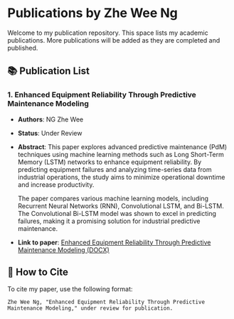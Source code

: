 # Publications by Zhe Wee Ng

Welcome to my publication repository. This space lists my academic publications. More publications will be added as they are completed and published.

## 📚 Publication List

### 1. **Enhanced Equipment Reliability Through Predictive Maintenance Modeling**
- **Authors**: NG Zhe Wee
- **Status**: Under Review
- **Abstract**: 
  This paper explores advanced predictive maintenance (PdM) techniques using machine learning methods such as Long Short-Term Memory (LSTM) networks to enhance equipment reliability. By predicting equipment failures and analyzing time-series data from industrial operations, the study aims to minimize operational downtime and increase productivity.

  The paper compares various machine learning models, including Recurrent Neural Networks (RNN), Convolutional LSTM, and Bi-LSTM. The Convolutional Bi-LSTM model was shown to excel in predicting failures, making it a promising solution for industrial predictive maintenance.

- **Link to paper**: [Enhanced Equipment Reliability Through Predictive Maintenance Modeling (DOCX)](https://github.com/NGZheWee/ZheWee-NG-Portfolio/blob/main/Publications/Enhanced%20Equipment%20Reliability%20Through%20Predictive%20Maintenance%20Modeling/Enhanced%20Equipment%20Reliability%20Through%20Predictive%20Maintenance%20Modelin_ZheWeeNg.docx)


## 🔗 How to Cite

To cite my paper, use the following format:
```plaintext
Zhe Wee Ng, "Enhanced Equipment Reliability Through Predictive Maintenance Modeling," under review for publication.
